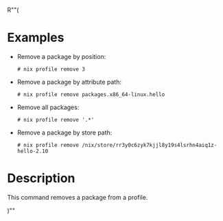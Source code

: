 R""(

# Examples

* Remove a package by position:

  ```console
  # nix profile remove 3
  ```

* Remove a package by attribute path:

  ```console
  # nix profile remove packages.x86_64-linux.hello
  ```

* Remove all packages:
  ```console
  # nix profile remove '.*'
  ```

* Remove a package by store path:

  ```console
  # nix profile remove /nix/store/rr3y0c6zyk7kjjl8y19s4lsrhn4aiq1z-hello-2.10
  ```

# Description

This command removes a package from a profile.

)""
